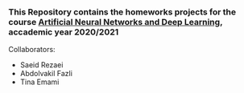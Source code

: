 
### This Repository contains the homeworks projects for the course [Artificial Neural Networks and Deep Learning](http://chrome.ws.dei.polimi.it/index.php?title=Artificial_Neural_Networks_and_Deep_Learning), accademic year 2020/2021
Collaborators:
* Saeid Rezaei
* Abdolvakil Fazli
* Tina Emami
